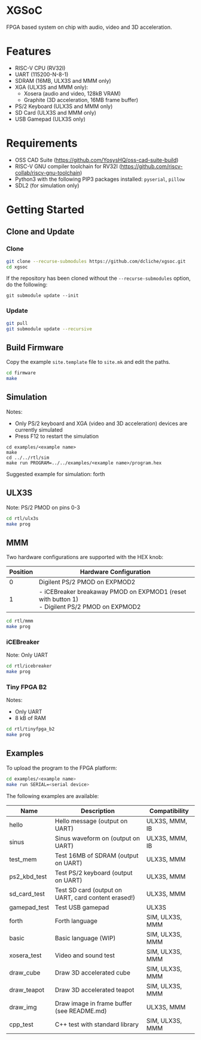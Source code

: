 # XGSoC 

FPGA based system on chip with audio, video and 3D acceleration.

# Features

- RISC-V CPU (RV32I)
- UART (115200-N-8-1)
- SDRAM (16MB, ULX3S and MMM only)
- XGA (ULX3S and MMM only):
  - Xosera (audio and video, 128kB VRAM)
  - Graphite (3D acceleration, 16MB frame buffer)
- PS/2 Keyboard (ULX3S and MMM only)
- SD Card (ULX3S and MMM only)
- USB Gamepad (ULX3S only)

# Requirements

- OSS CAD Suite (https://github.com/YosysHQ/oss-cad-suite-build)
- RISC-V GNU compiler toolchain for RV32I (https://github.com/riscv-collab/riscv-gnu-toolchain)
- Python3 with the following PIP3 packages installed: `pyserial`, `pillow`
- SDL2 (for simulation only)

# Getting Started

## Clone and Update

### Clone

```bash
git clone --recurse-submodules https://github.com/dcliche/xgsoc.git
cd xgsoc
```

If the repository has been cloned without the `--recurse-submodules` option, do the following:
```
git submodule update --init
```

### Update

```bash
git pull
git submodule update --recursive
```

## Build Firmware

Copy the example `site.template` file to `site.mk` and edit the paths.

```bash
cd firmware
make
```

## Simulation

Notes:
- Only PS/2 keyboard and XGA (video and 3D acceleration) devices are currently simulated
- Press F12 to restart the simulation

```
cd examples/<example name>
make
cd ../../rtl/sim
make run PROGRAM=../../examples/<example name>/program.hex
```

Suggested example for simulation: forth

## ULX3S

Note: PS/2 PMOD on pins 0-3

```bash
cd rtl/ulx3s
make prog
```

## MMM

Two hardware configurations are supported with the HEX knob:

| Position  | Hardware Configuration                                                        |
| --------- | -------------------------------------------------------------------------------
| 0         | Digilent PS/2 PMOD on EXPMOD2                                                 |
| 1         | - iCEBreaker breakaway PMOD on EXPMOD1 (reset with button 1)<br>- Digilent PS/2 PMOD on EXPMOD2 |

```bash
cd rtl/mmm
make prog
```

### iCEBreaker

Note: Only UART

```bash
cd rtl/icebreaker
make prog
```

### Tiny FPGA B2

Notes:
 - Only UART
 - 8 kB of RAM

```bash
cd rtl/tinyfpga_b2
make prog
```

## Examples

To upload the program to the FPGA platform:

```bash
cd examples/<example name>
make run SERIAL=<serial device>
```

The following examples are available:

| Name         | Description                                         | Compatibility    |
| ------------ | --------------------------------------------------- | ---------------- |
| hello        | Hello message (output on UART)                      | ULX3S, MMM, IB   |
| sinus        | Sinus waveform on (output on UART)                  | ULX3S, MMM, IB   |
| test_mem     | Test 16MB of SDRAM (output on UART)                 | ULX3S, MMM       |
| ps2_kbd_test | Test PS/2 keyboard (output on UART)                 | ULX3S, MMM       |
| sd_card_test | Test SD card (output on UART, card content erased!) | ULX3S, MMM       |
| gamepad_test | Test USB gamepad                                    | ULX3S            |
| forth        | Forth language                                      | SIM, ULX3S, MMM  |
| basic        | Basic language (WIP)                                | SIM, ULX3S, MMM  |
| xosera_test  | Video and sound test                                | SIM, ULX3S, MMM  |
| draw_cube    | Draw 3D accelerated cube                            | SIM, ULX3S, MMM  |
| draw_teapot  | Draw 3D accelerated teapot                          | SIM, ULX3S, MMM  |
| draw_img     | Draw image in frame buffer (see README.md)          | ULX3S, MMM       |
| cpp_test     | C++ test with standard library                      | SIM, ULX3S, MMM  |
